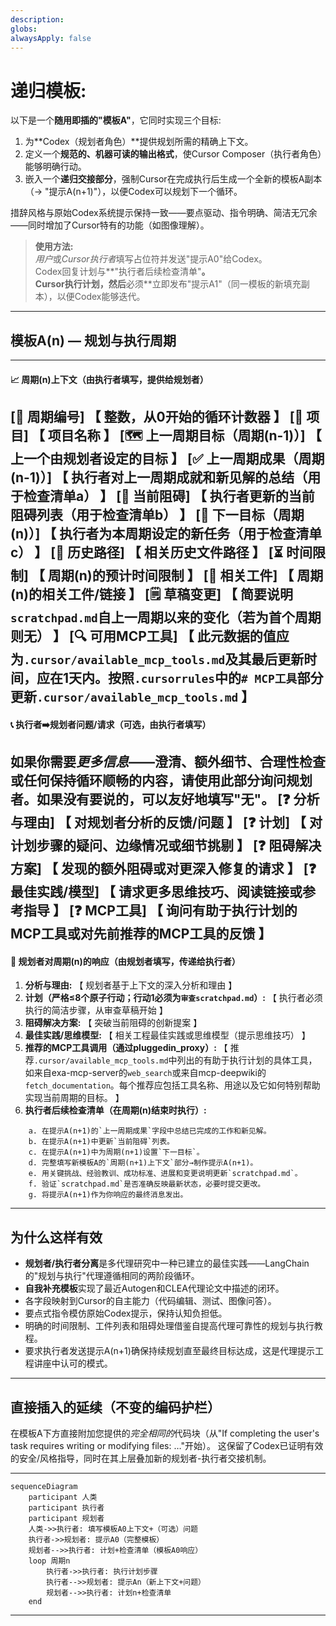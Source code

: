 ```yaml
---
description: 
globs: 
alwaysApply: false
---
```

# 递归模板:
以下是一个**随用即插的"模板A"**，它同时实现三个目标:

1. 为**Codex（规划者角色）**提供规划所需的精确上下文。  
2. 定义一个**规范的、机器可读的输出格式**，使Cursor Composer（执行者角色）能够明确行动。  
3. 嵌入一个**递归交接部分**，强制Cursor在完成执行后生成一个全新的模板A副本（→ "提示A(n+1)"），以便Codex可以规划下一个循环。

措辞风格与原始Codex系统提示保持一致——要点驱动、指令明确、简洁无冗余——同时增加了Cursor特有的功能（如图像理解）。

> **使用方法:**  
> *用户*或*Cursor执行者*填写占位符并发送"提示A0"给Codex。  
> Codex回复计划与**"执行者后续检查清单"**。  
> Cursor执行计划，然后**必须**立即发布"提示A1"（同一模板的新填充副本），以便Codex能够迭代。

---

## 模板A(n) — 规划与执行周期

---
#### 📈 周期(n)上下文（由执行者填写，提供给规划者）

[🔢 周期编号]     【 整数，从0开始的循环计数器 】
[📂 项目]          【 项目名称 】
[🗺️ 上一周期目标（周期(n-1)）] 【 上一个由规划者设定的目标 】
[✅ 上一周期成果（周期(n-1)）] 【 执行者对上一周期成就和新见解的总结（用于检查清单a） 】
[🚧 当前阻碍] 【 执行者更新的当前阻碍列表（用于检查清单b） 】
[🎯 下一目标（周期(n)）] 【 执行者为本周期设定的新任务（用于检查清单c） 】
[📜 历史路径]      【 相关历史文件路径 】
[⏳ 时间限制]      【 周期(n)的预计时间限制 】
[📎 相关工件] 【 周期(n)的相关工件/链接 】
[🗒️ 草稿变更] 【 简要说明`scratchpad.md`自上一周期以来的变化（若为首个周期则无） 】
[🔍 可用MCP工具] 【 此元数据的值应为`.cursor/available_mcp_tools.md`及其最后更新时间，应在1天内。按照`.cursorrules`中的`# MCP工具`部分更新`.cursor/available_mcp_tools.md` 】
---
#### 📞 执行者➡️规划者问题/请求（可选，由执行者填写）
如果你需要*更多信息*——澄清、额外细节、合理性检查或任何保持循环顺畅的内容，请使用此部分询问规划者。如果没有要说的，可以友好地填写"无"。
[❓ 分析与理由] 【 对规划者分析的反馈/问题 】
[❓ 计划]       【 对计划步骤的疑问、边缘情况或细节挑剔 】
[❓ 阻碍解决方案] 【 发现的额外阻碍或对更深入修复的请求 】
[❓ 最佳实践/模型] 【 请求更多思维技巧、阅读链接或参考指导 】
[❓ MCP工具] 【 询问有助于执行计划的MCP工具或对先前推荐的MCP工具的反馈 】
---
#### 📝 规划者对周期(n)的响应（由规划者填写，传递给执行者）

1.  **分析与理由:** 【 规划者基于上下文的深入分析和理由 】
2.  **计划（严格≤8个原子行动；行动1必须为`审查scratchpad.md`）:** 【 执行者必须执行的简洁步骤，从审查草稿开始 】
3.  **阻碍解决方案:** 【 突破当前阻碍的创新提案 】
4.  **最佳实践/思维模型:** 【 相关工程最佳实践或思维模型（提示思维技巧） 】
5.  **推荐的MCP工具调用（通过pluggedin_proxy）:** 【 推荐`.cursor/available_mcp_tools.md`中列出的有助于执行计划的具体工具，如来自exa-mcp-server的`web_search`或来自mcp-deepwiki的`fetch_documentation`。每个推荐应包括工具名称、用途以及它如何特别帮助实现当前周期的目标。 】
6.  **执行者后续检查清单（在周期(n)结束时执行）:**
    
```text
    a. 在提示A(n+1)的`上一周期成果`字段中总结已完成的工作和新见解。
    b. 在提示A(n+1)中更新`当前阻碍`列表。
    c. 在提示A(n+1)中为周期(n+1)设置`下一目标`。
    d. 完整填写新模板A的`周期(n+1)上下文`部分→制作提示A(n+1)。
    e. 用关键挑战、经验教训、成功标准、进展和变更说明更新`scratchpad.md`。
    f. 验证`scratchpad.md`是否准确反映最新状态，必要时提交更改。
    g. 将提示A(n+1)作为你响应的最终消息发出。
```
---

## 为什么这样有效

* **规划者/执行者分离**是多代理研究中一种已建立的最佳实践——LangChain的"规划与执行"代理遵循相同的两阶段循环。
* **自我补充模板**实现了最近Autogen和CLEA代理论文中描述的闭环。
* 各字段映射到Cursor的自主能力（代码编辑、测试、图像问答）。
* 要点式指令模仿原始Codex提示，保持认知负担低。
* 明确的时间限制、工件列表和阻碍处理借鉴自提高代理可靠性的规划与执行教程。
* 要求执行者发送提示A(n+1)确保持续规划直至最终目标达成，这是代理提示工程讲座中认可的模式。

---

## 直接插入的延续（不变的编码护栏）

在模板A下方直接附加您提供的*完全相同的*代码块（从"If completing the user's task requires writing or modifying files: …"开始）。
这保留了Codex已证明有效的安全/风格指导，同时在其上层叠加新的规划者-执行者交接机制。

---

```mermaid
sequenceDiagram
    participant 人类
    participant 执行者
    participant 规划者
    人类->>执行者: 填写模板A0上下文+（可选）问题
    执行者->>规划者: 提示A0（完整模板）
    规划者-->>执行者: 计划+检查清单（模板A0响应）
    loop 周期n
        执行者->>执行者: 执行计划步骤
        执行者-->>规划者: 提示An（新上下文+问题）
        规划者-->>执行者: 计划n+检查清单
    end
```

---
